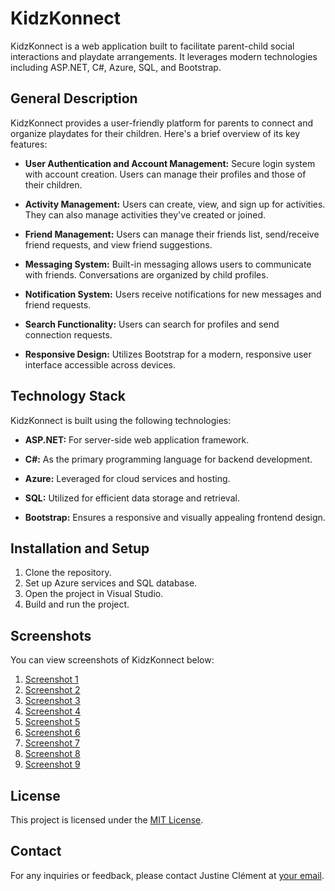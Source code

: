 # KidzKonnect

KidzKonnect is a web application built to facilitate parent-child social interactions and playdate arrangements. It leverages modern technologies including ASP.NET, C#, Azure, SQL, and Bootstrap.


## General Description

KidzKonnect provides a user-friendly platform for parents to connect and organize playdates for their children. Here's a brief overview of its key features:

- **User Authentication and Account Management:** Secure login system with account creation. Users can manage their profiles and those of their children.
  
- **Activity Management:** Users can create, view, and sign up for activities. They can also manage activities they've created or joined.
  
- **Friend Management:** Users can manage their friends list, send/receive friend requests, and view friend suggestions.
  
- **Messaging System:** Built-in messaging allows users to communicate with friends. Conversations are organized by child profiles.
  
- **Notification System:** Users receive notifications for new messages and friend requests.
  
- **Search Functionality:** Users can search for profiles and send connection requests.
  
- **Responsive Design:** Utilizes Bootstrap for a modern, responsive user interface accessible across devices.


## Technology Stack

KidzKonnect is built using the following technologies:

- **ASP.NET:** For server-side web application framework.
  
- **C#:** As the primary programming language for backend development.
  
- **Azure:** Leveraged for cloud services and hosting.
  
- **SQL:** Utilized for efficient data storage and retrieval.
  
- **Bootstrap:** Ensures a responsive and visually appealing frontend design.


## Installation and Setup

1. Clone the repository.
2. Set up Azure services and SQL database.
3. Open the project in Visual Studio.
4. Build and run the project.


## Screenshots

You can view screenshots of KidzKonnect below:

1. [Screenshot 1](https://imgur.com/albBYV8)
2. [Screenshot 2](https://imgur.com/7AQXAe0)
3. [Screenshot 3](https://imgur.com/QZ9y6tU)
4. [Screenshot 4](https://imgur.com/AGGQF0q)
5. [Screenshot 5](https://imgur.com/gW2DNzM)
6. [Screenshot 6](https://imgur.com/vrASVp7)
7. [Screenshot 7](https://imgur.com/UGuJQJI)
8. [Screenshot 8](https://imgur.com/b0oG4Jq)
9. [Screenshot 9](https://imgur.com/ibchhM2)


## License

This project is licensed under the [MIT License](LICENSE).


## Contact

For any inquiries or feedback, please contact Justine Clément at [your email](mailto:justine.clement@icloud.com).
